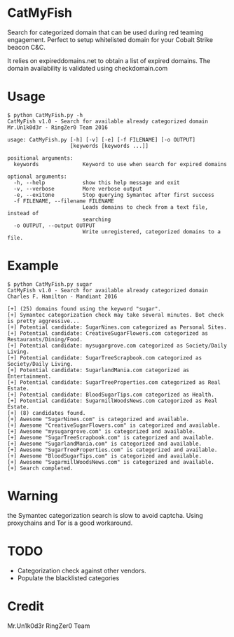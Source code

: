 # CatMyFish
Search for categorized domain that can be used during red teaming engagement. Perfect to setup whitelisted domain for your 
Cobalt Strike beacon C&C. 

It relies on expireddomains.net to obtain a list of expired domains. The domain availability is validated using checkdomain.com

# Usage
```
$ python CatMyFish.py -h
CatMyFish v1.0 - Search for available already categorized domain
Mr.Un1k0d3r - RingZer0 Team 2016

usage: CatMyFish.py [-h] [-v] [-e] [-f FILENAME] [-o OUTPUT]
                    [keywords [keywords ...]]

positional arguments:
  keywords              Keyword to use when search for expired domains

optional arguments:
  -h, --help            show this help message and exit
  -v, --verbose         More verbose output
  -e, --exitone         Stop querying Symantec after first success
  -f FILENAME, --filename FILENAME
                        Loads domains to check from a text file, instead of
                        searching
  -o OUTPUT, --output OUTPUT
                        Write unregistered, categorized domains to a file.
```

# Example
```
$ python CatMyFish.py sugar
CatMyFish v1.0 - Search for available already categorized domain
Charles F. Hamilton - Mandiant 2016

[+] (25) domains found using the keyword "sugar".
[+] Symantec categorization check may take several minutes. Bot check is pretty aggressive...
[+] Potential candidate: SugarNines.com categorized as Personal Sites.
[+] Potential candidate: CreativeSugarFlowers.com categorized as Restaurants/Dining/Food.
[+] Potential candidate: mysugargrove.com categorized as Society/Daily Living.
[+] Potential candidate: SugarTreeScrapbook.com categorized as Society/Daily Living.
[+] Potential candidate: SugarlandMania.com categorized as Entertainment.
[+] Potential candidate: SugarTreeProperties.com categorized as Real Estate.
[+] Potential candidate: BloodSugarTips.com categorized as Health.
[+] Potential candidate: SugarmillWoodsNews.com categorized as Real Estate.
[+] (8) candidates found.
[+] Awesome "SugarNines.com" is categorized and available.
[+] Awesome "CreativeSugarFlowers.com" is categorized and available.
[+] Awesome "mysugargrove.com" is categorized and available.
[+] Awesome "SugarTreeScrapbook.com" is categorized and available.
[+] Awesome "SugarlandMania.com" is categorized and available.
[+] Awesome "SugarTreeProperties.com" is categorized and available.
[+] Awesome "BloodSugarTips.com" is categorized and available.
[+] Awesome "SugarmillWoodsNews.com" is categorized and available.
[+] Search completed.
```

# Warning
the Symantec categorization search is slow to avoid captcha. Using proxychains and Tor is a good workaround. 

# TODO
- Categorization check against other vendors.
- Populate the blacklisted categories 

# Credit
Mr.Un1k0d3r RingZer0 Team
